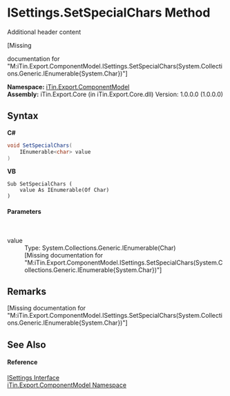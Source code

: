 # ISettings.SetSpecialChars Method 
Additional header content 

\[Missing <summary> documentation for "M:iTin.Export.ComponentModel.ISettings.SetSpecialChars(System.Collections.Generic.IEnumerable{System.Char})"\]

**Namespace:**&nbsp;<a href="55171ca4-890c-0ab2-e812-efe82bc0b686">iTin.Export.ComponentModel</a><br />**Assembly:**&nbsp;iTin.Export.Core (in iTin.Export.Core.dll) Version: 1.0.0.0 (1.0.0.0)

## Syntax

**C#**<br />
``` C#
void SetSpecialChars(
	IEnumerable<char> value
)
```

**VB**<br />
``` VB
Sub SetSpecialChars ( 
	value As IEnumerable(Of Char)
)
```


#### Parameters
&nbsp;<dl><dt>value</dt><dd>Type: System.Collections.Generic.IEnumerable(Char)<br />\[Missing <param name="value"/> documentation for "M:iTin.Export.ComponentModel.ISettings.SetSpecialChars(System.Collections.Generic.IEnumerable{System.Char})"\]</dd></dl>

## Remarks
\[Missing <remarks> documentation for "M:iTin.Export.ComponentModel.ISettings.SetSpecialChars(System.Collections.Generic.IEnumerable{System.Char})"\]

## See Also


#### Reference
<a href="94ca8fa3-4ba6-d3f7-614b-913fad195fff">ISettings Interface</a><br /><a href="55171ca4-890c-0ab2-e812-efe82bc0b686">iTin.Export.ComponentModel Namespace</a><br />
